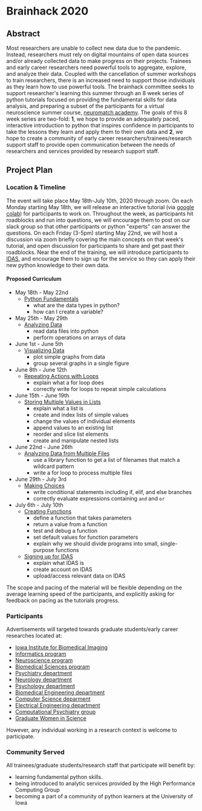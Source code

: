 # Brainhack 2020

## Abstract

Most researchers are unable to collect new data due to the pandemic.
Instead, researchers must rely on digital mountains of open data sources and/or already collected data to
make progress on their projects.
Trainees and early career researchers need powerful tools to aggregate, explore, and analyze their data.
Coupled with the cancellation of summer workshops to train researchers,
there is an increased need to support those individuals as they learn how to use powerful tools.
The brainhack committee seeks to support researcher's learning this summer through an 8 week series
of python tutorials focused on providing the fundamental skills for data analysis, and
preparing a subset of the participants for a virtual neuroscience summer course, [neuromatch academy](https://neuromatch.io/academy/).
The goals of this 8 week series are two-fold: **1**, we hope to provide an adequately paced, interactive introduction to python that inspires confidence in participants
to take the lessons they learn and apply them to their own data and **2**, we hope to create a community of early career researchers/trainees/research support staff
to provide open communication between the needs of researchers and services provided by research support staff.


## Project Plan

### Location & Timeline

The event will take place May 18th-July 10th, 2020 through zoom.
On each Monday starting May 18th, we will release an interactive tutorial (via [google colab](https://colab.research.google.com/notebooks/))
for participants to work on.
Throughout the week, as participants hit roadblocks and run into questions, we will encourage them to
post on our slack group so that other participants or python "experts" can answer the questions.
On each Friday (3-5pm) starting May 22nd, we will host a discussion via zoom briefly covering the main concepts
on that week's tutorial, and open discussion for participants to share and get past their roadblocks.
Near the end of the training, we will introduce participants to [IDAS](https://hpc.uiowa.edu/resources-and-services/interactive-data-analytics-service-idas),
and encourage them to sign up for the service so they can apply their new python knowledge to their own data.

#### Proposed Curriculum

- May 18th - May 22nd
  - [Python Fundamentals](https://swcarpentry.github.io/python-novice-inflammation/01-intro/index.html)
    - what are the data types in python?
    - how can I create a variable?
- May 25th - May 29th
  - [Analyzing Data](https://swcarpentry.github.io/python-novice-inflammation/02-numpy/index.html)
    - read data files into python
    - perform operations on arrays of data
- June 1st - June 5th
  - [Visualizing Data](https://swcarpentry.github.io/python-novice-inflammation/03-matplotlib/index.html)
    - plot simple graphs from data
    - group several graphs in a single figure
- June 8th - June 12th
  - [Repeating Actions with Loops](https://swcarpentry.github.io/python-novice-inflammation/04-loop/index.html)
    - explain what a for loop does
    - correctly write for loops to repeat simple calculations
- June 15th - June 19th
  - [Storing Multiple Values in Lists](https://swcarpentry.github.io/python-novice-inflammation/05-lists/index.html)
    - explain what a list is
    - create and index lists of simple values
    - change the values of individual elements
    - append values to an existing list
    - reorder and slice list elements
    - create and manipulate nested lists
- June 22nd - June 26th
  - [Analyzing Data from Multiple Files](https://swcarpentry.github.io/python-novice-inflammation/06-files/index.html)
    - use a library function to get a list of filenames that match a wildcard pattern
    - write a for loop to process multiple files
- June 29th - July 3rd
  - [Making Choices](https://swcarpentry.github.io/python-novice-inflammation/07-cond/index.html)
    - write conditional statements including if, elif, and else branches
    - correctly evaluate expressions containing `and` and `or`
- July 6th - July 10th
  - [Creating Functions](https://swcarpentry.github.io/python-novice-inflammation/08-func/index.html)
    - define a function that takes parameters
    - return a value from a function
    - test and debug a function
    - set default values for function parameters
    - explain why we should divide programs into small, single-purpose functions
  - [Signing up for IDAS](https://hpc.uiowa.edu/resources-and-services/interactive-data-analytics-service-idas)
    - explain what IDAS is
    - create account on IDAS
    - upload/access relevant data on IDAS

The scope and pacing of the material will be flexible depending on the average learning speed of the participants,
and explicitly asking for feedback on pacing as the tutorials progress. 

### Participants

Advertisements will targeted towards graduate students/early career researches located at:
- [Iowa Institute for Biomedical Imaging](https://www.iibi.uiowa.edu/)
- [Informatics program](https://informatics.uiowa.edu/study-opportunities/graduate-program)
- [Neuroscience program](https://neuroscience.grad.uiowa.edu/)
- [Biomedical Sciences program](https://medicine.uiowa.edu/biomed/)
- [Psychiatry department](https://medicine.uiowa.edu/psychiatry/)
- [Neurology department](https://medicine.uiowa.edu/neurology/)
- [Psychology department](https://psychology.uiowa.edu/)
- [Biomedical Engineering department](https://bme.engineering.uiowa.edu/)
- [Computer Science deparment](https://cs.uiowa.edu/)
- [Electrical Engineering department](https://ece.engineering.uiowa.edu/)
- [Computational Psychiatry group](https://medicine.uiowa.edu/iowaneuroscience/research/computational-molecular-psychiatry)
- [Graduate Women in Science](https://outreach.uiowa.edu/program/iota-chi-gwis-iowa-city-chapter-graduate-women-science)

However, any individual working in a research context is welcome to participate.

### Community Served

All trainees/graduate students/research staff that participate will benefit by:
- learning fundamental python skills.
- being introduced to analytic services provided by the High Performance Computing Group
- becoming a part of a community of python learners at the University of Iowa
